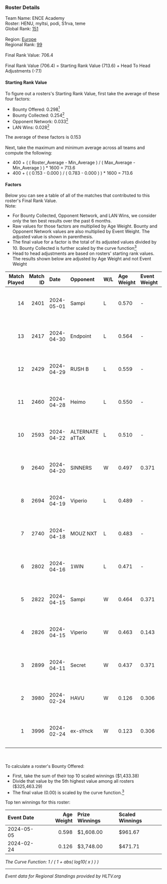 ### Roster Details<br />
Team Name: ENCE Academy<br />
Roster: HENU, myltsi, podi, S1rva, teme<br />
Global Rank: [151](../standings_global.md)<br />
<br />
Region: [Europe]( ../standings_europe.md)<br />
Regional Rank: [99]( ../standings_europe.md)<br />
<br />
Final Rank Value:  706.4<br />
<br />
Final Rank Value (706.4) = Starting Rank Value (713.6) + Head To Head Adjustments (-7.1)<br />

#### Starting Rank Value<br />
To figure out a rosters's Starting Rank Value, first take the average of these four factors:<br />
- Bounty Offered: 0.298[<sup>1</sup>](#table2)
- Bounty Collected: 0.254[<sup>2</sup>](#table1)
- Opponent Network: 0.033[<sup>2</sup>](#table1)
- LAN Wins: 0.028[<sup>2</sup>](#table1)

The average of these factors is 0.153<br />
<br />
Next, take the maximum and minimum average across all teams and compute the following:<br />
- 400 + ( ( Roster_Average - Min_Average ) / ( Max_Average - Min_Average ) ) * 1600 = 713.6
- 400 + ( ( 0.153 - 0.000 ) / ( 0.783 - 0.000 ) ) * 1600 = 713.6


#### Factors<br />
Below you can see a table of all of the matches that contributed to this roster's Final Rank Value.<br />
Note:<br />

- For Bounty Collected, Opponent Network, and LAN Wins, we consider only the ten best results over the past 6 months.
- Raw values for those factors are multiplied by Age Weight. Bounty and Opponent Network values are also multiplied by Event Weight. The adjusted value is shown in parenthesis.
- The final value for a factor is the total of its adjusted values divided by 10. Bounty Collected is further scaled by the curve function[<sup>3</sup>](#curveFunction)
- Head to head adjustments are based on rosters' starting rank values. The results shown below are adjusted by Age Weight and not Event Weight
<span id="table1"></span><br />


| Match Played | Match ID | Date       | Opponent        | W/L | Age Weight | Event Weight | Bounty Collected | Opponent Network | LAN Wins  | H2H Adj. | Roster                          |
| -: | -: | :- | :- | :- | :- | :- | :- | :- | :- | -: | :- |
|           14 |     2401 | 2024-05-01 | Sampi           | L   | 0.570      | -            | -                | -                | -         |    -4.16 | HENU, myltsi, podi, S1rva, teme |
|           13 |     2417 | 2024-04-30 | Endpoint        | L   | 0.564      | -            | -                | -                | -         |    -4.60 | HENU, myltsi, podi, S1rva, teme |
|           12 |     2429 | 2024-04-29 | RUSH B          | L   | 0.559      | -            | -                | -                | -         |    -5.49 | HENU, myltsi, podi, S1rva, teme |
|           11 |     2460 | 2024-04-28 | Heimo           | L   | 0.550      | -            | -                | -                | -         |    -9.84 | HENU, myltsi, podi, S1rva, teme |
|           10 |     2593 | 2024-04-22 | ALTERNATE aTTaX | L   | 0.510      | -            | -                | -                | -         |    -3.84 | HENU, myltsi, podi, S1rva, teme |
|            9 |     2640 | 2024-04-20 | SINNERS         | W   | 0.497      | 0.371        | 0.037 (0.007)    | 0.758 (0.140)    | 0 (0.000) |    13.92 | HENU, myltsi, podi, S1rva, teme |
|            8 |     2694 | 2024-04-19 | Viperio         | L   | 0.489      | -            | -                | -                | -         |    -9.78 | HENU, myltsi, podi, S1rva, teme |
|            7 |     2740 | 2024-04-18 | MOUZ NXT        | L   | 0.483      | -            | -                | -                | -         |    -2.24 | HENU, myltsi, podi, S1rva, teme |
|            6 |     2802 | 2024-04-16 | 1WIN            | L   | 0.471      | -            | -                | -                | -         |    -4.05 | HENU, myltsi, podi, S1rva, teme |
|            5 |     2822 | 2024-04-15 | Sampi           | W   | 0.464      | 0.371        | 0.027 (0.005)    | 1.000 (0.172)    | 0 (0.000) |    10.86 | HENU, myltsi, podi, S1rva, teme |
|            4 |     2826 | 2024-04-15 | Viperio         | W   | 0.463      | 0.143        | 0.001 (0.000)    | 0.038 (0.002)    | 0 (0.000) |     5.43 | HENU, myltsi, podi, S1rva, teme |
|            3 |     2899 | 2024-04-11 | Secret          | W   | 0.437      | 0.371        | 0.000 (0.000)    | 0.059 (0.009)    | 0 (0.000) |     3.82 | HENU, myltsi, podi, S1rva, teme |
|            2 |     3980 | 2024-02-24 | HAVU            | W   | 0.126      | 0.306        | 0.001 (0.000)    | 0.160 (0.006)    | 1 (0.126) |     1.96 | HENU, myltsi, podi, S1rva, teme |
|            1 |     3996 | 2024-02-24 | ex-sYnck        | W   | 0.123      | 0.306        | 0.000 (0.000)    | 0.016 (0.001)    | 1 (0.123) |     0.88 | HENU, myltsi, podi, S1rva, teme |

<br />
<span id="table2"></span><br />
To calculate a roster's Bounty Offered:<br />

- First, take the sum of their top 10 scaled winnings ($1,433.38)
- Divide that value by the 5th highest value among all rosters ($325,463.29)
- The final value (0.00) is scaled by the curve function.[<sup>3</sup>](#curveFunction)

Top ten winnings for this roster:<br />

| Event Date | Age Weight | Prize Winnings | Scaled Winnings |
| :- | -: | :- | :- |
| 2024-05-05 |      0.598 | $1,608.00      | $961.67         |
| 2024-02-24 |      0.126 | $3,748.00      | $471.71         |


<span id="curveFunction"></span>_The Curve Function: 1 / ( 1 + abs( log10( x ) ) )_<br />

---
_Event data for Regional Standings provided by HLTV.org_<br />
